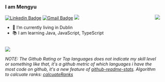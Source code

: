 ### I am Mengyu

[![Linkedin Badge](https://img.shields.io/badge/Mengyu-blue?style=flat-square&logo=Linkedin&logoColor=white&link=https://www.linkedin.com/in/mengyu-du9107/)](https://www.linkedin.com/in/mengyu-du9107/)
[![Gmail Badge](https://img.shields.io/badge/-meng.du@outlook.ie-c14438?style=flat-square&logo=Gmail&logoColor=white&link=mailto:meng.du@outlook.ie)](mailto:meng.du@outlook.ie)
![](https://komarev.com/ghpvc/?username=lanhoter&color=red)
<img align="right" src="https://github-readme-stats.vercel.app/api?username=lanhoter&count_private=true&theme=vue-dark&show_icons=true&hide_title=true" />

- 🌱 I’m currently living in Dublin
- 📚 I am learning Java, JavaScript, TypeScript
<br />
<img align="left" src="https://github-readme-stats.vercel.app/api/top-langs/?username=lanhoter&layout=compact" />
<br />


*NOTE: The Github Rating or Top languages does not indicate my skill level or something like that, it's a github metric of which languages i have the most code on github, it's a new feature of [github-readme-stats](https://github.com/anuraghazra/github-readme-stats/). Algorithm to calcuate ranks: [calcuateRanks](https://github.com/anuraghazra/github-readme-stats/blob/master/src/calculateRank.js)*
